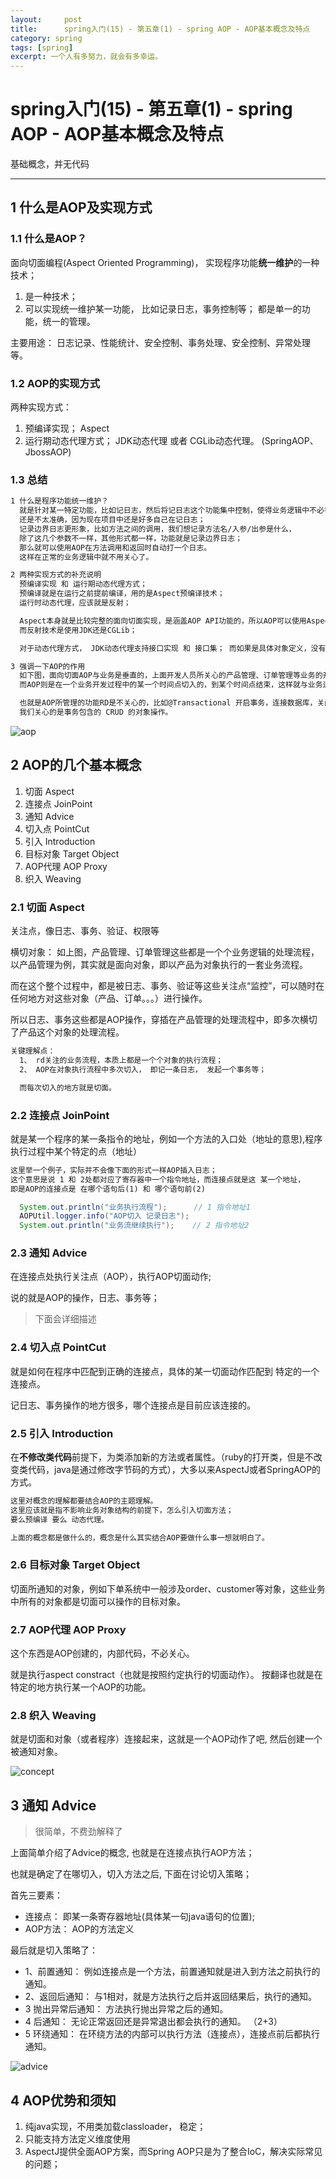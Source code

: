 ```yaml
---
layout:     post
title:      spring入门(15) - 第五章(1) - spring AOP - AOP基本概念及特点
category: spring
tags: [spring]
excerpt: 一个人有多努力，就会有多幸运。
---
```


spring入门(15) - 第五章(1) - spring AOP - AOP基本概念及特点
=======================================

基础概念，并无代码

--------------------------------------

1 什么是AOP及实现方式
---------------------------------------

### 1.1 什么是AOP？

面向切面编程(Aspect Oriented Programming)， 实现程序功能**统一维护**的一种技术；

1. 是一种技术；
2. 可以实现统一维护某一功能， 比如记录日志，事务控制等；  都是单一的功能，统一的管理。

主要用途： 日志记录、性能统计、安全控制、事务处理、安全控制、异常处理等。

### 1.2 AOP的实现方式

两种实现方式：

1. 预编译实现； Aspect
2. 运行期动态代理方式；  JDK动态代理 或者 CGLib动态代理。 (SpringAOP、JbossAOP)

### 1.3 总结

```html
1 什么是程序功能统一维护？
  就是针对某一特定功能，比如记日志，然后将记日志这个功能集中控制，使得业务逻辑中不必考虑记日志。
  还是不太准确，因为现在项目中还是好多自己在记日志；
  记录边界日志更形象，比如方法之间的调用，我们想记录方法名/入参/出参是什么，
  除了这几个参数不一样，其他形式都一样，功能就是记录边界日志；
  那么就可以使用AOP在方法调用和返回时自动打一个日志。
  这样在正常的业务逻辑中就不用关心了。

2 两种实现方式的补充说明
  预编译实现 和 运行期动态代理方式；
  预编译就是在运行之前提前编译，用的是Aspect预编译技术；
  运行时动态代理，应该就是反射；

  Aspect本身就是比较完整的面向切面实现，是涵盖AOP API功能的，所以AOP可以使用Aspect技术实现；
  而反射技术是使用JDK还是CGLib；

  对于动态代理方式， JDK动态代理支持接口实现 和 接口集； 而如果是具体对象定义，没有实现任何接口，则使用CGLib动态代理实现AOP；

3 强调一下AOP的作用
  如下图，面向切面AOP与业务是垂直的，上面开发人员所关心的产品管理、订单管理等业务的开发，开发人员对一项业务是按照一个流程横向开发的。
  而AOP则是在一个业务开发过程中的某一个时间点切入的，到某个时间点结束，这样就与业务逻辑开发的流程垂直了。

  也就是AOP所管理的功能RD是不关心的，比如@Transactional 开启事务，连接数据库，关闭事务，这些其实我们都不关心
  我们关心的是事务包含的 CRUD 的对象操作。

```

![aop](https://hunzino1.github.io/assets/images/2019/spring/aop.png)

2 AOP的几个基本概念
---------------------

1. 切面 Aspect
2. 连接点 JoinPoint
3. 通知 Advice
4. 切入点 PointCut
5. 引入 Introduction
6. 目标对象 Target Object
7. AOP代理 AOP Proxy
8. 织入 Weaving

### 2.1 切面 Aspect

关注点，像日志、事务、验证、权限等

横切对象： 如上图，产品管理、订单管理这些都是一个个业务逻辑的处理流程，以产品管理为例，其实就是面向对象，即以产品为对象执行的一套业务流程。

而在这个整个过程中，都是被日志、事务、验证等这些关注点“监控”，可以随时在任何地方对这些对象（产品、订单。。。）进行操作。

所以日志、事务这些都是AOP操作，穿插在产品管理的处理流程中，即多次横切了产品这个对象的处理流程。

```html
关键理解点：
  1、 rd关注的业务流程，本质上都是一个个对象的执行流程；
  2、 AOP在对象执行流程中多次切入， 即记一条日志， 发起一个事务等；

  而每次切入的地方就是切面。
```

### 2.2 连接点 JoinPoint

就是某一个程序的某一条指令的地址，例如一个方法的入口处（地址的意思),程序执行过程中某个特定的点（地址）

```html
这里举一个例子，实际并不会像下面的形式一样AOP插入日志；
这个意思是说 1 和 2处都对应了寄存器中一个指令地址，而连接点就是这 某一个地址，
即是AOP的连接点是 在哪个语句后(1) 和 哪个语句前(2) 
```

```java
  System.out.println("业务执行流程");      // 1 指令地址1
  AOPUtil.logger.info("AOP切入 记录日志");
  System.out.println("业务流继续执行");    // 2 指令地址2

```

### 2.3 通知 Advice
  		
在连接点处执行关注点（AOP），执行AOP切面动作;

说的就是AOP的操作，日志、事务等；

> 下面会详细描述

### 2.4 切入点 PointCut

就是如何在程序中匹配到正确的连接点，具体的某一切面动作匹配到 特定的一个连接点。

记日志、事务操作的地方很多，哪个连接点是目前应该连接的。

### 2.5 引入 Introduction

在**不修改类代码**前提下，为类添加新的方法或者属性。（ruby的打开类，但是不改变类代码，java是通过修改字节码的方式），大多以来AspectJ或者SpringAOP的方式。

```html
这里对概念的理解都要结合AOP的主题理解。
这里应该就是指不影响业务对象结构的前提下，怎么引入切面方法；  
要么预编译 要么 动态代理。

上面的概念都是做什么的，概念是什么其实结合AOP要做什么事一想就明白了。
```

### 2.6 目标对象 Target Object

切面所通知的对象，例如下单系统中一般涉及order、customer等对象，这些业务中所有的对象都是切面可以操作的目标对象。

### 2.7 AOP代理 AOP Proxy

这个东西是AOP创建的，内部代码，不必关心。

就是执行aspect constract（也就是按照约定执行的切面动作）。 按翻译也就是在特定的地方执行某一个AOP的功能。

### 2.8 织入 Weaving

就是切面和对象（或者程序）连接起来，这就是一个AOP动作了吧, 然后创建一个被通知对象。

![concept](https://hunzino1.github.io/assets/images/2019/spring/concept.png)

3 通知 Advice 
----------------------------

> 很简单，不费劲解释了

上面简单介绍了Advice的概念, 也就是在连接点执行AOP方法；

也就是确定了在哪切入，切入方法之后, 下面在讨论切入策略；

首先三要素：

- 连接点： 即某一条寄存器地址(具体某一句java语句的位置);
- AOP方法： AOP的方法定义

最后就是切入策略了：

- 1、前置通知：
	例如连接点是一个方法，前置通知就是进入到方法之前执行的通知。
- 2、返回后通知：
	与1相对，就是方法执行之后并返回结果后，执行的通知。
- 3 抛出异常后通知：
	方法执行抛出异常之后的通知。
- 4 后通知：
	无论正常返回还是异常退出都会执行的通知。
	（2+3）
- 5 环绕通知：
	在环绕方法的内部可以执行方法（连接点），连接点前后都执行通知。

![advice](https://hunzino1.github.io/assets/images/2019/spring/advice.png)

4 AOP优势和须知
---------------------------

1. 纯java实现，不用类加载classloader， 稳定；
2. 只能支持方法定义维度使用
3. AspectJ提供全面AOP方案，而Spring AOP只是为了整合IoC，解决实际常见的问题；


